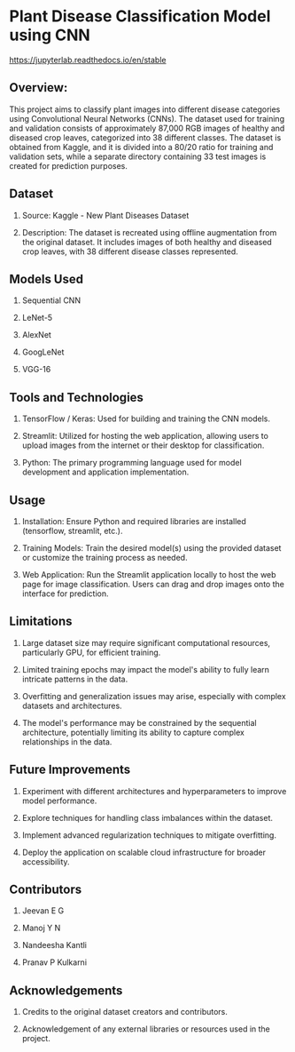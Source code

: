 
# Plant Disease Classification Model using CNN

https://jupyterlab.readthedocs.io/en/stable

## Overview:

This project aims to classify plant images into different disease categories using Convolutional Neural Networks (CNNs). The dataset used for training and validation consists of approximately 87,000 RGB images of healthy and diseased crop leaves, categorized into 38 different classes. The dataset is obtained from Kaggle, and it is divided into a 80/20 ratio for training and validation sets, while a separate directory containing 33 test images is created for prediction purposes.

## Dataset

1) Source: Kaggle - New Plant Diseases Dataset

2) Description: The dataset is recreated using offline augmentation from the original dataset. It includes images of both healthy and diseased crop leaves, with 38 different disease classes represented.

## Models Used

1) Sequential CNN

2) LeNet-5

3) AlexNet

4) GoogLeNet

5) VGG-16

## Tools and Technologies
1) TensorFlow / Keras: Used for building and training the CNN models.

2) Streamlit: Utilized for hosting the web application, allowing users to upload images from the internet or their desktop for classification.

3) Python: The primary programming language used for model development and application implementation.

## Usage
1) Installation: Ensure Python and required libraries are installed (tensorflow, streamlit, etc.).

2) Training Models: Train the desired model(s) using the provided dataset or customize the training process as needed.

3) Web Application: Run the Streamlit application locally to host the web page for image classification. Users can drag and drop images onto the interface for prediction.

## Limitations
1) Large dataset size may require significant computational resources, particularly GPU, for efficient training.

2) Limited training epochs may impact the model's ability to fully learn intricate patterns in the data.

3) Overfitting and generalization issues may arise, especially with complex datasets and architectures.

4) The model's performance may be constrained by the sequential architecture, potentially limiting its ability to capture complex relationships in the data.

## Future Improvements

1) Experiment with different architectures and hyperparameters to improve model performance.

2) Explore techniques for handling class imbalances within the dataset.

3) Implement advanced regularization techniques to mitigate overfitting.

4) Deploy the application on scalable cloud infrastructure for broader accessibility.

## Contributors
1) Jeevan E G

2) Manoj Y N

3) Nandeesha Kantli

4) Pranav P Kulkarni

## Acknowledgements

1) Credits to the original dataset creators and contributors.

2) Acknowledgement of any external libraries or resources used in the project.

